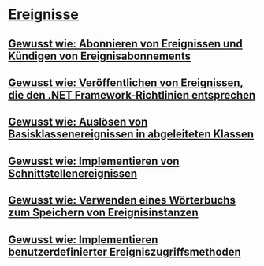 # [Ereignisse](index.md)
## [Gewusst wie: Abonnieren von Ereignissen und Kündigen von Ereignisabonnements](how-to-subscribe-to-and-unsubscribe-from-events.md)
## [Gewusst wie: Veröffentlichen von Ereignissen, die den .NET Framework-Richtlinien entsprechen](how-to-publish-events-that-conform-to-net-framework-guidelines.md)
## [Gewusst wie: Auslösen von Basisklassenereignissen in abgeleiteten Klassen](how-to-raise-base-class-events-in-derived-classes.md)
## [Gewusst wie: Implementieren von Schnittstellenereignissen](how-to-implement-interface-events.md)
## [Gewusst wie: Verwenden eines Wörterbuchs zum Speichern von Ereignisinstanzen](how-to-use-a-dictionary-to-store-event-instances.md)
## [Gewusst wie: Implementieren benutzerdefinierter Ereigniszugriffsmethoden](how-to-implement-custom-event-accessors.md)
